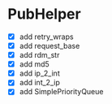 # PubHelper

- [x] add retry_wraps
- [x] add request_base
- [x] add rdm_str
- [x] add md5
- [x] add ip_2_int
- [x] add int_2_ip
- [x] add SimplePriorityQueue
